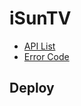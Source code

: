 # iSunTV #

* [API List](https://bitbucket.org/tidenet/isuntv-gateway/wiki/API)  
* [Error Code](https://bitbucket.org/tidenet/isuntv-gateway/wiki/Error)

## Deploy ##